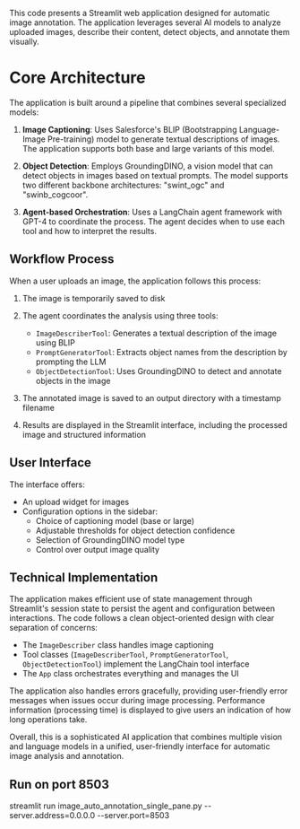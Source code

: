This code presents a Streamlit web application designed for automatic image annotation. The application leverages several AI models to analyze uploaded images, describe their content, detect objects, and annotate them visually.

# Core Architecture 

The application is built around a pipeline that combines several specialized models:

1. **Image Captioning**: Uses Salesforce's BLIP (Bootstrapping Language-Image Pre-training) model to generate textual descriptions of images. The application supports both base and large variants of this model.

2. **Object Detection**: Employs GroundingDINO, a vision model that can detect objects in images based on textual prompts. The model supports two different backbone architectures: "swint_ogc" and "swinb_cogcoor".

3. **Agent-based Orchestration**: Uses a LangChain agent framework with GPT-4 to coordinate the process. The agent decides when to use each tool and how to interpret the results.

## Workflow Process

When a user uploads an image, the application follows this process:

1. The image is temporarily saved to disk
2. The agent coordinates the analysis using three tools:
   - `ImageDescriberTool`: Generates a textual description of the image using BLIP
   - `PromptGeneratorTool`: Extracts object names from the description by prompting the LLM
   - `ObjectDetectionTool`: Uses GroundingDINO to detect and annotate objects in the image

3. The annotated image is saved to an output directory with a timestamp filename
4. Results are displayed in the Streamlit interface, including the processed image and structured information

## User Interface

The interface offers:
- An upload widget for images
- Configuration options in the sidebar:
  - Choice of captioning model (base or large)
  - Adjustable thresholds for object detection confidence
  - Selection of GroundingDINO model type
  - Control over output image quality

## Technical Implementation

The application makes efficient use of state management through Streamlit's session state to persist the agent and configuration between interactions. The code follows a clean object-oriented design with clear separation of concerns:

- The `ImageDescriber` class handles image captioning
- Tool classes (`ImageDescriberTool`, `PromptGeneratorTool`, `ObjectDetectionTool`) implement the LangChain tool interface
- The `App` class orchestrates everything and manages the UI

The application also handles errors gracefully, providing user-friendly error messages when issues occur during image processing. Performance information (processing time) is displayed to give users an indication of how long operations take.

Overall, this is a sophisticated AI application that combines multiple vision and language models in a unified, user-friendly interface for automatic image analysis and annotation.

## Run on port 8503

streamlit run image_auto_annotation_single_pane.py --server.address=0.0.0.0 --server.port=8503

